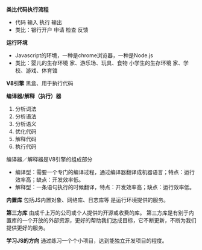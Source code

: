 
**类比代码执行流程**
* 代码  输入  执行  输出
* 类比：银行开户  申请  检查  反馈

**运行环境**
* Javascript的环境，一种是chrome浏览器，一种是Node.js
* 类比：婴儿的生存环境  家、游乐场、玩具、食物
    小学生的生存环境 家、学校、游戏、体育馆

**V8引擎**
黑盒、用于执行代码

**编译器/解释（执行）器**
1. 分析词法
2. 分析语法
3. 分析语义
4. 优化代码
5. 解释代码
6. 执行代码

编译器／解释器是V8引擎的组成部分
* 编译型：需要一个专门的编译过程，通过编译器翻译成机器语言；特点：运行效率高；缺点：开发效率低。
* 解释型：一条语句执行的时候翻译，特点：开发效率高；缺点：运行效率低。


**内置库**
包括JS内置对象、网络库、日志库等
是运行环境提供的服务。

**第三方库**
由成千上万的公司或个人提供的开源或收费的库。
第三方库是有别于内置库的一个开放的外部资源，更好的帮助我们达成目标，它不断更新，不断为我们提供更好的服务。

**学习JS的方向**
通过练习一个个小项目，达到能独立开发项目的程度。
